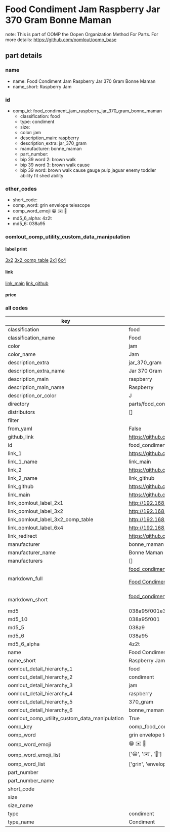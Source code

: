 # Food Condiment Jam Raspberry Jar 370 Gram Bonne Maman  

note: This is part of OOMP the Oopen Organization Method For Parts. For more details: https://github.com/oomlout/oomp_base

##  part details
  







### name
* name: Food Condiment Jam Raspberry Jar 370 Gram Bonne Maman
* name_short: Raspberry Jam
### id
* oomp_id: food_condiment_jam_raspberry_jar_370_gram_bonne_maman
  * classification: food
  * type: condiment
  * size: 
  * color: jam
  * description_main: raspberry
  * description_extra: jar_370_gram
  * manufacturer: bonne_maman
  * part_number: 
  * bip 39 word 2: brown walk
  * bip 39 word 3: brown walk cause
  * bip 39 word: brown walk cause gauge pulp jaguar enemy toddler ability fit shed ability

### other_codes
* short_code: 
* oomp_word: grin envelope telescope
* oomp_word_emoji :grin: :envelope: :telescope:
* md5_6_alpha: 4z2t
* md5_6: 038a95






### oomlout_oomp_utility_custom_data_manipulation
#### label print
[3x2](http://192.168.1.245:1112/?label=oomp%204z2t)
[3x2_oomp_table](http://192.168.1.108:1112/?label=oomp%204z2t)
[2x1](http://192.168.1.242:1112/?label=oomp%204z2t)
[6x4](http://192.168.1.55:1112/?label=oomp%204z2t)    

#### link

[link_main](https://github.com/oomlout/oomlout_oomp_version_1_messy/tree/main/parts/food_condiment_jam_raspberry_jar_370_gram_bonne_maman) [link_github](https://github.com/oomlout/oomlout_oomp_version_1_messy/tree/main/parts/food_condiment_jam_raspberry_jar_370_gram_bonne_maman)                             

#### price







### all codes 
| key | value |  
| --- | --- |  
| classification | food |  
| classification_name | Food |  
| color | jam |  
| color_name | Jam |  
| description_extra | jar_370_gram |  
| description_extra_name | Jar 370 Gram |  
| description_main | raspberry |  
| description_main_name | Raspberry |  
| description_or_color | J  |  
| directory | parts/food_condiment_jam_raspberry_jar_370_gram_bonne_maman |  
| distributors | [] |  
| filter |  |  
| from_yaml | False |  
| github_link | https://github.com/oomlout/oomlout_oomp_part_src/tree/main/parts/food_condiment_jam_raspberry_jar_370_gram_bonne_maman |  
| id | food_condiment_jam_raspberry_jar_370_gram_bonne_maman |  
| link_1 | https://github.com/oomlout/oomlout_oomp_version_1_messy/tree/main/parts/food_condiment_jam_raspberry_jar_370_gram_bonne_maman |  
| link_1_name | link_main |  
| link_2 | https://github.com/oomlout/oomlout_oomp_version_1_messy/tree/main/parts/food_condiment_jam_raspberry_jar_370_gram_bonne_maman |  
| link_2_name | link_github |  
| link_github | https://github.com/oomlout/oomlout_oomp_version_1_messy/tree/main/parts/food_condiment_jam_raspberry_jar_370_gram_bonne_maman |  
| link_main | https://github.com/oomlout/oomlout_oomp_version_1_messy/tree/main/parts/food_condiment_jam_raspberry_jar_370_gram_bonne_maman |  
| link_oomlout_label_2x1 | http://192.168.1.242:1112/?label=oomp%204z2t |  
| link_oomlout_label_3x2 | http://192.168.1.245:1112/?label=oomp%204z2t |  
| link_oomlout_label_3x2_oomp_table | http://192.168.1.108:1112/?label=oomp%204z2t |  
| link_oomlout_label_6x4 | http://192.168.1.55:1112/?label=oomp%204z2t |  
| link_redirect | https://github.com/oomlout/oomlout_oomp_version_1_messy/tree/main/parts/food_condiment_jam_raspberry_jar_370_gram_bonne_maman |  
| manufacturer | bonne_maman |  
| manufacturer_name | Bonne Maman |  
| manufacturers | [] |  
| markdown_full | [food_condiment_jam_raspberry_jar_370_gram_bonne_maman](none)<br>[](none)<br>[Food Condiment Jam Raspberry Jar 370 Gram Bonne Maman](none)<br><br> |  
| markdown_short | [food_condiment_jam_raspberry_jar_370_gram_bonne_maman](none)<br><br> |  
| md5 | 038a95f001e3693ddcd6b608493da0e8 |  
| md5_10 | 038a95f001 |  
| md5_5 | 038a9 |  
| md5_6 | 038a95 |  
| md5_6_alpha | 4z2t |  
| name | Food Condiment Jam Raspberry Jar 370 Gram Bonne Maman |  
| name_short | Raspberry Jam |  
| oomlout_detail_hierarchy_1 | food |  
| oomlout_detail_hierarchy_2 | condiment |  
| oomlout_detail_hierarchy_3 | jam |  
| oomlout_detail_hierarchy_4 | raspberry |  
| oomlout_detail_hierarchy_5 | 370_gram |  
| oomlout_detail_hierarchy_6 | bonne_maman |  
| oomlout_oomp_utility_custom_data_manipulation | True |  
| oomp_key | oomp_food_condiment_jam_raspberry_jar_370_gram_bonne_maman |  
| oomp_word | grin envelope telescope |  
| oomp_word_emoji | :grin: :envelope: :telescope: |  
| oomp_word_emoji_list | [':grin:', ':envelope:', ':telescope:'] |  
| oomp_word_list | ['grin', 'envelope', 'telescope'] |  
| part_number |  |  
| part_number_name |  |  
| short_code |  |  
| size |  |  
| size_name |  |  
| type | condiment |  
| type_name | Condiment |  

